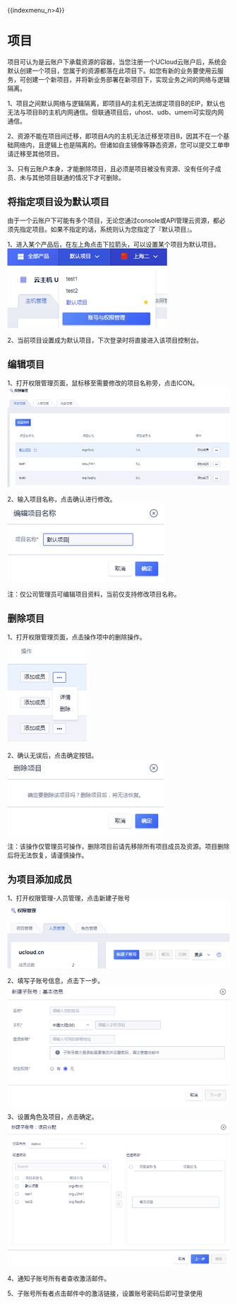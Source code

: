 {{indexmenu_n>4}}

# 项目

项目可认为是云账户下承载资源的容器，当您注册一个UCloud云账户后，系统会默认创建一个项目，您属于的资源都落在此项目下。如您有新的业务要使用云服务，可创建一个新项目，并将新业务部署在新项目下，实现业务之间的网络与逻辑隔离。

1、项目之间默认网络与逻辑隔离，即项目A的主机无法绑定项目B的EIP，默认也无法与项目B的主机内网通信。但联通项目后，uhost、udb、umem可实现内网通信。

2、资源不能在项目间迁移，即项目A内的主机无法迁移至项目B，因其不在一个基础网络内，且逻辑上也是隔离的。但诸如自主镜像等静态资源，您可以提交工单申请迁移至其他项目。

3、只有云账户本身，才能删除项目，且必须是项目被没有资源、没有任何子成员、未与其他项目联通的情况下才可删除。

## 将指定项目设为默认项目

由于一个云账户下可能有多个项目，无论您通过console或API管理云资源，都必须先指定项目。如果不指定的话，系统则认为您指定了『默认项目』。

1、进入某个产品后，在左上角点击下拉箭头，可以设置某个项目为默认项目。  
![](/images/proj_20190107150703.png)

2、当前项目设置成为默认项目，下次登录时将直接进入该项目控制台。

## 编辑项目

1、打开权限管理页面，鼠标移至需要修改的项目名称旁，点击ICON。  
![](/images/proj_20190107152830.png)

2、输入项目名称，点击确认进行修改。  
![](/images/proj_20190107153153.png)

注：仅公司管理员可编辑项目资料，当前仅支持修改项目名称。

## 删除项目

1、打开权限管理页面，点击操作项中的删除操作。  
![](/images/proj_20190107153411.png)

2、确认无误后，点击确定按钮。  
![](/images/proj_20190107153635.png)

注：该操作仅管理员可操作，删除项目前请先移除所有项目成员及资源。项目删除后将无法恢复，请谨慎操作。

## 为项目添加成员

1、打开权限管理-人员管理，点击新建子账号  
![](/images/member_20190107160000.png)

2、填写子账号信息，点击下一步。  
![](/images/member_20190107160512.png)

3、设置角色及项目，点击确定。  
![](/images/member_20190107160936.png)

4、通知子账号所有者查收激活邮件。

5、子账号所有者点击邮件中的激活链接，设置账号密码后即可登录使用
